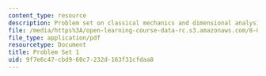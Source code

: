 ```yaml
---
content_type: resource
description: Problem set on classical mechanics and dimensional analysis.
file: /media/https%3A/open-learning-course-data-rc.s3.amazonaws.com/8-012-physics-i-classical-mechanics-fall-2008/9f7e6c47cbd960c7232d163f31cfdaa8_ps1.pdf
file_type: application/pdf
resourcetype: Document
title: Problem Set 1
uid: 9f7e6c47-cbd9-60c7-232d-163f31cfdaa8
---
```


